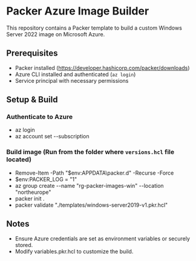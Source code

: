 ﻿# Packer Azure Image Builder

This repository contains a Packer template to build a custom Windows Server 2022 image on Microsoft Azure.

## Prerequisites

- Packer installed (https://developer.hashicorp.com/packer/downloads)
- Azure CLI installed and authenticated (`az login`)
- Service principal with necessary permissions

## Setup & Build

### Authenticate to Azure

- az login
- az account set --subscription <subscription-id>

### Build image (Run from the folder where `versions.hcl` file located)

- Remove-Item -Path "$env:APPDATA\packer.d" -Recurse -Force
- $env:PACKER_LOG = "1"
- az group create --name "rg-packer-images-win" --location "northeurope"
- packer init .
- packer validate "./templates/windows-server2019-v1.pkr.hcl"

## Notes

- Ensure Azure credentials are set as environment variables or securely stored.
- Modify variables.pkr.hcl to customize the build.
